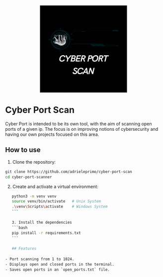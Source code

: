 <p align="center"><img align="center" width="280" src="./assets//cyber-port-scan.gif"/></p>


# Cyber Port Scan
Cyber Port is intended to be its own tool, with the aim of scanning open ports of a given ip. The focus is on improving notions of cybersecurity and having our own projects focused on this area. 

## How to use
1. Clone the repository:

```bash
git clone https://github.com/adrieleprimo/cyber-port-scan
cd cyber-port-scanner
```

2. Create and activate a virtual environment:
 ```bash
    python3 -m venv venv
    source venv/bin/activate   # Unix System
    .\venv\Scripts\activate    # Windows System
    ```

    3. Install the dependencies
    ```bash
    pip install -r requirements.txt
    ```

    ## Features

- Port scanning from 1 to 1024.
- Displays open and closed ports in the terminal.
- Saves open ports in an `open_ports.txt` file.